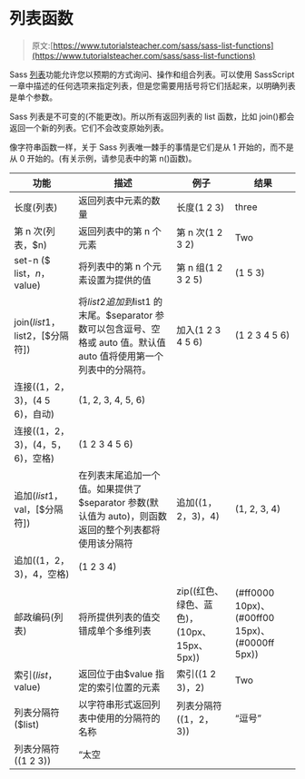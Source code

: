 # 列表函数

> 原文:[https://www.tutorialsteacher.com/sass/sass-list-functions](https://www.tutorialsteacher.com/sass/sass-list-functions)

Sass [列表](/Sass/sass-data-types#list)功能允许您以预期的方式询问、操作和组合列表。可以使用 SassScript 一章中描述的任何选项来指定列表，但是您需要用括号将它们括起来，以明确列表是单个参数。

Sass 列表是不可变的(不能更改)。所以所有返回列表的 list 函数，比如 join()都会返回一个新的列表。它们不会改变原始列表。

像字符串函数一样，关于 Sass 列表唯一棘手的事情是它们是从 1 开始的，而不是从 0 开始的。(有关示例，请参见表中的第 n()函数)。

| 功能 | 描述 | 例子 | 结果 |
| --- | --- | --- | --- |
| 长度(列表) | 返回列表中元素的数量 | 长度(1 2 3) | three |
| 第 n 次(列表，$n) | 返回列表中的第 n 个元素 | 第 n 次(1 2 3 2) | Two |
| set-n ($ list，$n，$value) | 将列表中的第 n 个元素设置为提供的值 | 第 n 组(1 2 3 2 5) | (1 5 3) |
| join($list1，$list2，[$分隔符]) | 将$list2 追加到$list1 的末尾。$separator 参数可以包含逗号、空格或 auto 值。默认值 auto 值将使用第一个列表中的分隔符。 | 加入(1 2 3 4 5 6) | (1 2 3 4 5 6) |
| 连接((1，2，3)，(4 5 6)，自动) | (1, 2, 3, 4, 5, 6) |
| 连接((1，2，3)，(4，5，6)，空格) | (1 2 3 4 5 6) |
| 追加($list1，$val，[$分隔符]) | 在列表末尾追加一个值。如果提供了$separator 参数(默认值为 auto)，则函数返回的整个列表都将使用该分隔符 | 追加((1，2，3)，4) | (1, 2, 3, 4) |
| 追加((1，2，3)，4，空格) | (1 2 3 4) |
| 邮政编码(列表) | 将所提供列表的值交错成单个多维列表 | zip((红色、绿色、蓝色)，(10px、15px、5px)) | (#ff0000 10px)、(#00ff00 15px)、(#0000ff 5px)) |
| 索引($list，$value) | 返回位于由$value 指定的索引位置的元素 | 索引((1 2 3)，2) | Two |
| 列表分隔符($list) | 以字符串形式返回列表中使用的分隔符的名称 | 列表分隔符((1，2，3)) | “逗号” |
| 列表分隔符((1 2 3)) | “太空 |